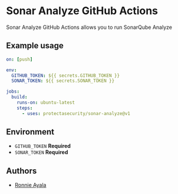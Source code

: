 # Sonar Analyze GitHub Actions

Sonar Analyze GitHub Actions allows you to run SonarQube Analyze

## Example usage

```yaml
on: [push]

env:
  GITHUB_TOKEN: ${{ secrets.GITHUB_TOKEN }}
  SONAR_TOKEN: ${{ secrets.SONAR_TOKEN }}

jobs:
  build:
    runs-on: ubuntu-latest
    steps:
      - uses: protectasecurity/sonar-analyze@v1
```

## Environment

- `GITHUB_TOKEN` **Required**
- `SONAR_TOKEN` **Required**

## Authors

- [Ronnie Ayala](https://github.com/ronnieacs)